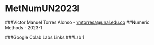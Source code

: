# MetNumUN2023I
###Victor Manuel Torres Alonso - vmtorresa@unal.edu.co
##Numeric Methods - 2023-1

###Google Colab Labs Links
###Lab 1
